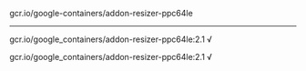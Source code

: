 gcr.io/google-containers/addon-resizer-ppc64le 

----
gcr.io/google_containers/addon-resizer-ppc64le:2.1 √

gcr.io/google_containers/addon-resizer-ppc64le:2.1 √

